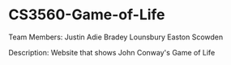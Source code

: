 # CS3560-Game-of-Life


Team Members:  Justin Adie
               Bradey Lounsbury
	           Easton Scowden 

Description:   Website that shows John Conway's Game of Life
